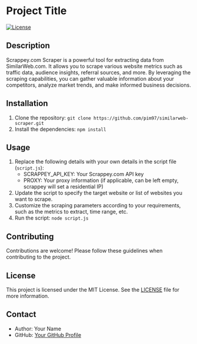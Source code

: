 # Project Title

[![License](https://img.shields.io/badge/license-MIT-blue.svg)](LICENSE)

## Description

Scrappey.com Scraper is a powerful tool for extracting data from SimilarWeb.com. It allows you to scrape various website metrics such as traffic data, audience insights, referral sources, and more. By leveraging the scraping capabilities, you can gather valuable information about your competitors, analyze market trends, and make informed business decisions.

## Installation

1. Clone the repository: `git clone https://github.com/pim97/similarweb-scraper.git`
2. Install the dependencies: `npm install`

## Usage

1. Replace the following details with your own details in the script file (`script.js`):
   - SCRAPPEY_API_KEY: Your Scrappey.com API key
   - PROXY: Your proxy information (if applicable, can be left empty, scrappey will set a residential IP)
2. Update the script to specify the target website or list of websites you want to scrape.
3. Customize the scraping parameters according to your requirements, such as the metrics to extract, time range, etc.
4. Run the script: `node script.js`

## Contributing

Contributions are welcome! Please follow these guidelines when contributing to the project.

## License

This project is licensed under the MIT License. See the [LICENSE](LICENSE) file for more information.

## Contact

- Author: Your Name
- GitHub: [Your GitHub Profile](https://github.com/pim97/)